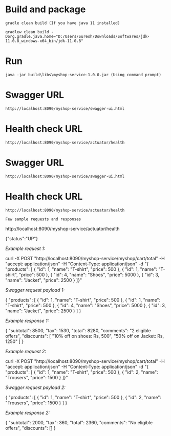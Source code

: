 # Build and package

```
gradle clean build (If you have java 11 installed)
```

```
gradlew clean build -Dorg.gradle.java.home="D:/Users/Suresh/Downloads/Softwares/jdk-11.0.8_windows-x64_bin/jdk-11.0.8"
```

# Run

```
java -jar build\libs\myshop-service-1.0.0.jar (Using command prompt)
```
# Swagger URL

```
http://localhost:8090/myshop-service/swagger-ui.html
```

# Health check URL

```
http://localhost:8090/myshop-service/actuator/health
```
# Swagger URL

```
http://localhost:8090/myshop-service/swagger-ui.html
```

# Health check URL

```
http://localhost:8090/myshop-service/actuator/health
```

```
Few sample requests and responses
```
http://localhost:8090/myshop-service/actuator/health

{"status":"UP"}


_Example request 1:_ 

curl -X POST "http://localhost:8090/myshop-service/myshop/cart/total" -H "accept: application/json" -H "Content-Type: application/json" -d "{ \"products\": [ { \"id\": 1, \"name\": \"T-shirt\", \"price\": 500 }, { \"id\": 1, \"name\": \"T-shirt\", \"price\": 500 }, { \"id\": 4, \"name\": \"Shoes\", \"price\": 5000 }, { \"id\": 3, \"name\": \"Jacket\", \"price\": 2500 } ]}"

_Swagger request payload 1:_ 

{
  "products": [
    {
      "id": 1,
      "name": "T-shirt",
      "price": 500
    },
    {
      "id": 1,
      "name": "T-shirt",
      "price": 500
    },
    {
      "id": 4,
      "name": "Shoes",
      "price": 5000
    },
    {
      "id": 3,
      "name": "Jacket",
      "price": 2500
    }
  ]
}

_Example response 1:_

{
  "subtotal": 8500,
  "tax": 1530,
  "total": 8280,
  "comments": "2 eligible offers",
  "discounts": [
    "10% off on shoes: Rs, 500",
    "50% off on Jacket: Rs, 1250"
  ]
}

_Example request 2:_ 

curl -X POST "http://localhost:8090/myshop-service/myshop/cart/total" -H "accept: application/json" -H "Content-Type: application/json" -d "{ \"products\": [ { \"id\": 1, \"name\": \"T-shirt\", \"price\": 500 }, { \"id\": 2, \"name\": \"Trousers\", \"price\": 1500 } ]}"

_Swagger request payload 2:_

{
  "products": [
    {
      "id": 1,
      "name": "T-shirt",
      "price": 500
    },
    {
      "id": 2,
      "name": "Trousers",
      "price": 1500
    }
  ]
}

_Example response 2:_ 

{
  "subtotal": 2000,
  "tax": 360,
  "total": 2360,
  "comments": "No eligible offers",
  "discounts": []
}
```

